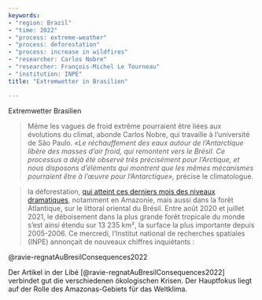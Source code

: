 ```yaml
---
keywords:
- "region: Brazil"
- "time: 2022"
- "process: extreme-weather"
- "process: deforestation"
- "process: increase in wildfires"
- "researcher: Carlos Nobre"
- "researcher: François-Michel Le Tourneau"
- "institution: INPE"
title: "Extremwetter in Brasilien"

---
```


Extremwetter Brasilien


> Même les vagues de froid extrême pourraient être liées aux évolutions du climat, abonde Carlos Nobre, qui travaille à l’université de São Paulo. _«Le réchauffement des eaux autour de l’Antarctique libère des masses d’air froid, qui remontent vers le Brésil. Ce processus a déjà été observé très précisément pour l’Arctique, et nous disposons d’éléments qui montrent que les mêmes mécanismes pourraient être à l’œuvre pour l’Antarctique»,_ précise le climatologue.

> la déforestation, [qui atteint ces derniers mois des niveaux dramatiques](https://www.liberation.fr/environnement/climat/au-bresil-une-deforestation-record-en-avril-dans-une-amazonie-sous-immense-pression-20220506_MG6SUN4W6VBHPOKSY7AKOMSEXU/), notamment en Amazonie, mais aussi dans la forêt Atlantique, sur le littoral oriental du Brésil. Entre août 2020 et juillet 2021, le déboisement dans la plus grande forêt tropicale du monde s’est ainsi étendu sur 13 235 km², la surface la plus importante depuis 2005-2006. Ce mercredi, l’Institut national de recherches spatiales (INPE) annonçait de nouveaux chiffres inquiétants :


@ravie-regnatAuBresilConsequences2022 


Der Artikel in der Libé [@ravie-regnatAuBresilConsequences2022] verbindet gut die verschiedenen ökologischen Krisen. Der Hauptfokus liegt auf der Rolle des Amazonas-Gebiets für das Weltklima. 


